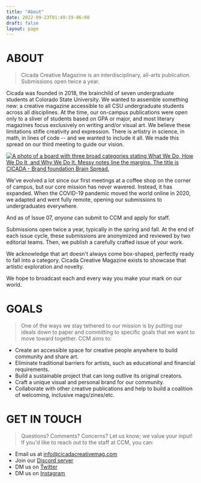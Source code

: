 ```yaml
---
title: "About"
date: 2022-09-23T01:49:19-06:00
draft: false
layout: page
---
```


# ABOUT
> Cicada Creative Magazine is an interdisciplinary, all-arts publication. Submissions open twice a year.

Cicada was founded in 2018, the brainchild of seven undergraduate students at Colorado State University. We wanted to assemble something new: a creative magazine accessible to all CSU undergraduate students across all disciplines. At the time, our on-campus publications were open only to a sliver of students based on GPA or major, and most literary magazines focus exclusively on writing and/or visual art. We believe these limitations stifle creativity and expression. There is artistry in science, in math, in lines of code -- and we wanted to include it all. We made this spread on our third meeting to guide our vision.

<a href="/images/brainspread.png" data-lightbox="about" ><img src="/images/brainspread.png" class="img-fluid float-start" style="max-height: 35rem" alt="A photo of a board with three broad categories stating What We Do, How We Do It, and Why We Do It. Messy notes line the margins. The title is CICADA - Brand foundation Brain Spread."> </a>

We've evolved a lot since our first meetings at a coffee shop on the corner of campus, but our core mission has never wavered. Instead, it has expanded. When the COVID-19 pandemic moved the world online in 2020, we adapted and went fully remote, opening our submissions to undergraduates everywhere. 

And as of Issue 07, *anyone* can submit to CCM and apply for staff.

Submissions open twice a year, typically in the spring and fall. At the end of each issue cycle, these submissions are anonymized and reviewed by two editorial teams. Then, we publish a carefully crafted issue of your work.

We acknowledge that art doesn't always come box-shaped, perfectly ready to fall into a category. Cicada Creative Magazine exists to showcase that artistic exploration and novelty.

We hope to broadcast each and every way you make your mark on our world.

# GOALS
> One of the ways we stay tethered to our mission is by putting our ideals down to paper and committing to specific goals that we want to move toward together. CCM aims to:

- Create an accessible space for creative people anywhere to build community and share art.
- Eliminate traditional barriers for artists, such as educational and financial requirements.
- Build a sustainable project that can long outlive its original creators.
- Craft a unique visual and personal brand for our community.
- Collaborate with other creative publications and help to build a coalition of welcoming, inclusive mags/zines/etc.



# GET IN TOUCH
> Questions? Comments? Concerns? Let us know; we value your input! If you'd like to reach out to the staff at CCM, you can:
- Email us at <u>[info@cicadacreativemag.com](mailto:info@cicadacreativemag.com)</u>
- Join our <u>[Discord server](https://discord.gg/sgneFPdpNh)</u>
- DM us on <u>[Twitter](https://twitter.com/cicadacreatemag)</u>
- DM us on <u>[Instagram](https://www.instagram.com/cicadacreativemag/)</u>
